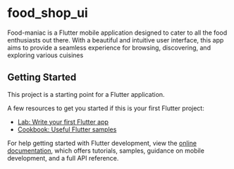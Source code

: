 # food_shop_ui

Food-maniac is a Flutter mobile application designed to cater to all the food enthusiasts out there. With a beautiful and intuitive user interface, this app aims to provide a seamless experience for browsing, discovering, and exploring various cuisines

## Getting Started

This project is a starting point for a Flutter application.

A few resources to get you started if this is your first Flutter project:

- [Lab: Write your first Flutter app](https://docs.flutter.dev/get-started/codelab)
- [Cookbook: Useful Flutter samples](https://docs.flutter.dev/cookbook)

For help getting started with Flutter development, view the
[online documentation](https://docs.flutter.dev/), which offers tutorials,
samples, guidance on mobile development, and a full API reference.
